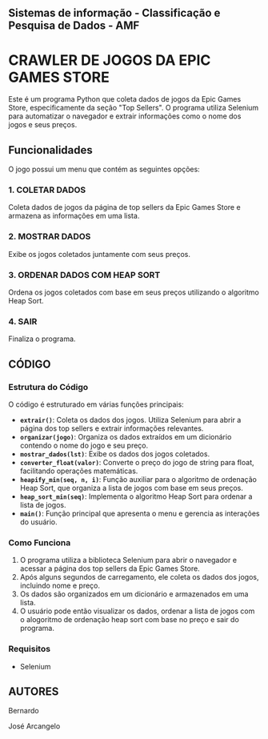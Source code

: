 ## Sistemas de informação - Classificação e Pesquisa de Dados - AMF

# CRAWLER DE JOGOS DA EPIC GAMES STORE

Este é um programa Python que coleta dados de jogos da Epic Games Store, especificamente da seção "Top Sellers". O programa utiliza Selenium para automatizar o navegador e extrair informações como o nome dos jogos e seus preços.

## Funcionalidades

O jogo possui um menu que contém as seguintes opções:

### 1. COLETAR DADOS
Coleta dados de jogos da página de top sellers da Epic Games Store e armazena as informações em uma lista.

### 2. MOSTRAR DADOS
Exibe os jogos coletados juntamente com seus preços.

### 3. ORDENAR DADOS COM HEAP SORT
Ordena os jogos coletados com base em seus preços utilizando o algoritmo Heap Sort.

### 4. SAIR
Finaliza o programa.

## CÓDIGO

### Estrutura do Código

O código é estruturado em várias funções principais:

- **`extrair()`**: Coleta os dados dos jogos. Utiliza Selenium para abrir a página dos top sellers e extrair informações relevantes.
- **`organizar(jogo)`**: Organiza os dados extraídos em um dicionário contendo o nome do jogo e seu preço.
- **`mostrar_dados(lst)`**: Exibe os dados dos jogos coletados.
- **`converter_float(valor)`**: Converte o preço do jogo de string para float, facilitando operações matemáticas.
- **`heapify_min(seq, n, i)`**: Função auxiliar para o algoritmo de ordenação Heap Sort, que organiza a lista de jogos com base em seus preços.
- **`heap_sort_min(seq)`**: Implementa o algoritmo Heap Sort para ordenar a lista de jogos.
- **`main()`**: Função principal que apresenta o menu e gerencia as interações do usuário.

### Como Funciona

1. O programa utiliza a biblioteca Selenium para abrir o navegador e acessar a página dos top sellers da Epic Games Store.
2. Após alguns segundos de carregamento, ele coleta os dados dos jogos, incluindo nome e preço.
3. Os dados são organizados em um dicionário e armazenados em uma lista.
4. O usuário pode então visualizar os dados, ordenar a lista de jogos com o alogoritmo de ordenação heap sort com base no preço e sair do programa.

### Requisitos
- Selenium

## AUTORES
Bernardo

José Arcangelo
